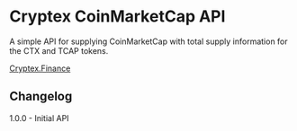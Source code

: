 # Cryptex CoinMarketCap API
A simple API for supplying CoinMarketCap with total supply information for the CTX and TCAP tokens.

[Cryptex.Finance](https://cryptex.finance)

## Changelog
1.0.0 - Initial API